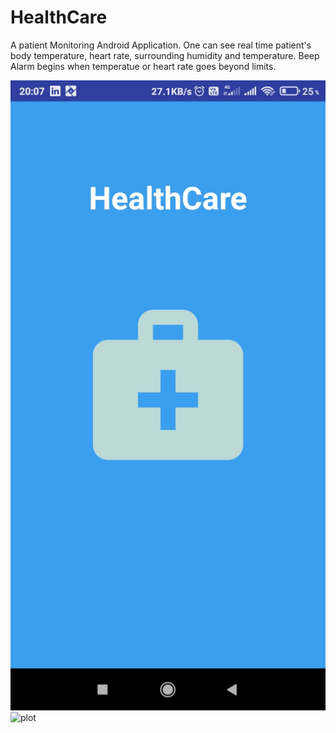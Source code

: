 # HealthCare
A patient Monitoring Android Application.
One can see real time patient's body temperature, heart rate, surrounding humidity and temperature.
Beep Alarm begins when temperatue or heart rate goes beyond limits.


![plot](./app/src/main/res/drawable/1620201517320.jpg)
![plot](./app./src./main./res./drawable./1620201517313.jpg)

